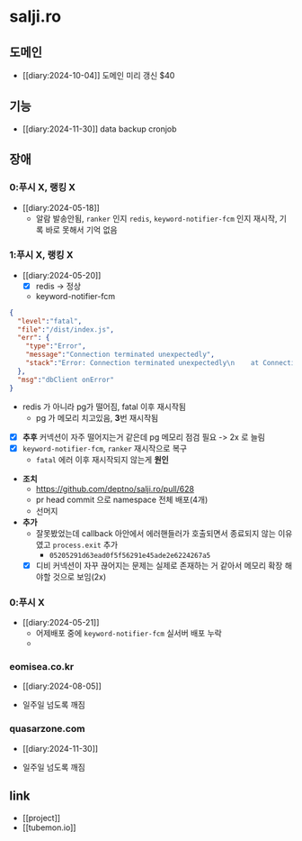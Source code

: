 # salji.ro

## 도메인
- [[diary:2024-10-04]] 도메인 미리 갱신 $40

## 기능
- [[diary:2024-11-30]] data backup cronjob

## 장애

### 0:푸시 X, 랭킹 X
+ [[diary:2024-05-18]]
  - 알람 발송안됨, `ranker` 인지 `redis`, `keyword-notifier-fcm` 인지 재시작, 기록 바로 못해서 기억 없음

### 1:푸시 X, 랭킹 X
+ [[diary:2024-05-20]]
  - [X] redis -> 정상
  - keyword-notifier-fcm
```json
{
  "level":"fatal",
  "file":"/dist/index.js",
  "err": {
    "type":"Error",
    "message":"Connection terminated unexpectedly",
    "stack":"Error: Connection terminated unexpectedly\n    at Connection.<anonymous> (/app/node_modules/.pnpm/pg@8.11.3/node_modules/pg/lib/client.js:132:73)\n    at Object.onceWrapper (node:events:632:28)\n    at Connection.emit (node:events:518:28)\n    at Socket.<anonymous> (/app/node_modules/.pnpm/pg@8.11.3/node_modules/pg/lib/connection.js:63:12)\n    at Socket.emit (node:events:518:28)\n    at TCP.<anonymous> (node:net:337:12)"
  },
  "msg":"dbClient onError"
}
```
  - redis 가 아니라 pg가 떨어짐, fatal 이후 재시작됨
    - pg 가 메모리 치고있음, **3**번 재시작됨
  - [X] **추후** 커넥션이 자주 떨어지는거 같은데 pg 메모리 점검 필요 -> 2x 로 늘림
  - [X] `keyword-notifier-fcm`, `ranker` 재시작으로 복구
    - `fatal` 에러 이후 재시작되지 않는게 **원인**
  - **조치**
    + https://github.com/deptno/salji.ro/pull/628
    - pr head commit 으로 namespace 전체 배포(4개)
    - 선머지
  - **추가**
    - 잘못봤었는데 callback 아안에서 에러핸들러가 호출되면서 종료되지 않는 이유였고 `process.exit` 추가
      + `05205291d63ead0f5f56291e45ade2e6224267a5`
    - [X] 디비 커넥션이 자꾸 끊어지는 문제는 실제로 존재하는 거 같아서 메모리 확장 해야할 것으로 보임(2x)

### 0:푸시 X
+ [[diary:2024-05-21]]
  - 어제배포 중에 `keyword-notifier-fcm` 실서버 배포 누락
  - 
### eomisea.co.kr 
+ [[diary:2024-08-05]]
- 일주일 넘도록 깨짐

### quasarzone.com
+ [[diary:2024-11-30]] 
- 일주일 넘도록 깨짐

## link
- [[project]]
- [[tubemon.io]]
